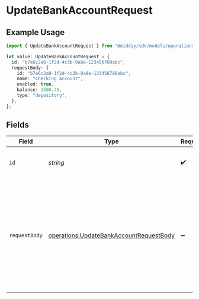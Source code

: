 # UpdateBankAccountRequest

## Example Usage

```typescript
import { UpdateBankAccountRequest } from "@midday/sdk/models/operations";

let value: UpdateBankAccountRequest = {
  id: "b7e6c2a0-1f2d-4c3b-9a8e-123456789abc",
  requestBody: {
    id: "b7e6c2a0-1f2d-4c3b-9a8e-123456789abc",
    name: "Checking Account",
    enabled: true,
    balance: 1500.75,
    type: "depository",
  },
};
```

## Fields

| Field                                                                                                                                   | Type                                                                                                                                    | Required                                                                                                                                | Description                                                                                                                             | Example                                                                                                                                 |
| --------------------------------------------------------------------------------------------------------------------------------------- | --------------------------------------------------------------------------------------------------------------------------------------- | --------------------------------------------------------------------------------------------------------------------------------------- | --------------------------------------------------------------------------------------------------------------------------------------- | --------------------------------------------------------------------------------------------------------------------------------------- |
| `id`                                                                                                                                    | *string*                                                                                                                                | :heavy_check_mark:                                                                                                                      | N/A                                                                                                                                     | b7e6c2a0-1f2d-4c3b-9a8e-123456789abc                                                                                                    |
| `requestBody`                                                                                                                           | [operations.UpdateBankAccountRequestBody](../../models/operations/updatebankaccountrequestbody.md)                                      | :heavy_minus_sign:                                                                                                                      | N/A                                                                                                                                     | {<br/>"id": "b7e6c2a0-1f2d-4c3b-9a8e-123456789abc",<br/>"name": "Checking Account",<br/>"enabled": true,<br/>"balance": 1500.75,<br/>"type": "depository"<br/>} |